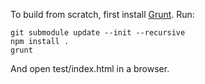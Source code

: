 To build from scratch, first install [Grunt](http://gruntjs.com/). Run:

	git submodule update --init --recursive
	npm install .
	grunt

And open test/index.html in a browser.
